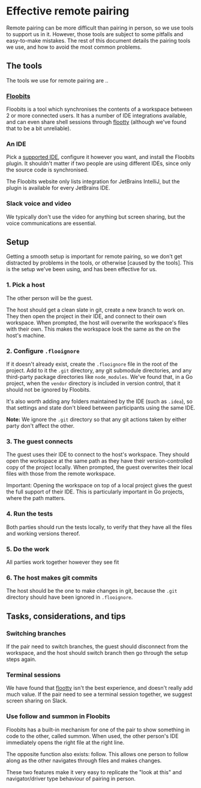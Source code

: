 # Effective remote pairing

Remote pairing can be more difficult than pairing in person, so we use tools to support us in it. However, those tools are subject to some pitfalls and easy-to-make mistakes. The rest of this document details the pairing tools we use, and how to avoid the most common problems.

## The tools
The tools we use for remote pairing are ..

### [Floobits](https://floobits.com)
Floobits is a tool which synchronises the contents of a workspace between 2 or more connected users. It has a number of IDE integrations available, and can even share shell sessions through [flootty](https://floobits.com/help/flootty) (although we've found that to be a bit unreliable).

### An IDE
Pick a [supported IDE](https://floobits.com/help/plugins), configure it however you want, and install the Floobits plugin. It shouldn't matter if two people are using different IDEs, since only the source code is synchronised.

The Floobits website only lists integration for JetBrains IntelliJ, but the plugin is available for every JetBrains IDE.

### Slack voice and video
We typically don't use the video for anything but screen sharing, but the voice communications are essential.

## Setup
Getting a smooth setup is important for remote pairing, so we don't get distracted by problems in the tools, or otherwise [caused by the tools]. This is the setup we've been using, and has been effective for us.

### 1. Pick a host

The other person will be the guest.

The host should get a clean slate in git, create a new branch to work on. They then open the project in their IDE, and connect to their own workspace. When prompted, the host will overwrite the workspace's files with their own. This makes the workspace look the same as the on the host's machine.

### 2. Configure `.flooignore`
If it doesn't already exist, create the `.flooignore` file in the root of the project. Add to it the `.git` directory, any git submodule directories, and any third-party package directories like `node_modules`. We've found that, in a Go project, when the `vendor` directory is included in version control, that it should not be ignored by Floobits.

It's also worth adding any folders maintained by the IDE (such as `.idea`), so that settings and state don't bleed between participants using the same IDE.

**Note:** We ignore the `.git` directory so that any git actions taken by either party don't affect the other.

### 3. The guest connects

The guest uses their IDE to connect to the host's workspace. They should open the workspace at the same path as they have their version-controlled copy of the project locally. When prompted, the guest overwrites their local files with those from the remote workspace.

Important: Opening the workspace on top of a local project gives the guest the full support of their IDE. This is particularly important in Go projects, where the path matters.

### 4. Run the tests
Both parties should run the tests locally, to verify that they have all the files and working versions thereof.

### 5. Do the work
All parties work together however they see fit

### 6. The host makes git commits
The host should be the one to make changes in git, because the `.git` directory should have been ignored in `.flooignore`.

## Tasks, considerations, and tips
### Switching branches
If the pair need to switch branches, the guest should disconnect from the workspace, and the host should switch branch then go through the setup steps again.

### Terminal sessions
We have found that [flootty](https://floobits.com/help/flootty) isn't the best experience, and doesn't really add much value. If the pair need to see a terminal session together, we suggest screen sharing on Slack.

### Use follow and summon in Floobits
Floobits has a built-in mechanism for one of the pair to show something in code to the other, called summon. When used, the other person's IDE immediately opens the right file at the right line.

The opposite function also exists: follow. This allows one person to follow along as the other navigates through files and makes changes.

These two features make it very easy to replicate the "look at this" and navigator/driver type behaviour of pairing in person.
